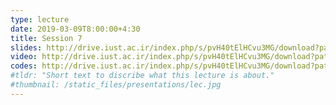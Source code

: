 ```yaml
---
type: lecture
date: 2019-03-09T8:00:00+4:30
title: Session 7
slides: http://drive.iust.ac.ir/index.php/s/pvH40tElHCvu3MG/download?path=%2FSlides&files=AP_Session7.pdf
video: http://drive.iust.ac.ir/index.php/s/pvH40tElHCvu3MG/download?path=%2FClassVideos&files=S7.mp4
codes: http://drive.iust.ac.ir/index.php/s/pvH40tElHCvu3MG/download?path=%2FCode&files=S7.zip
#tldr: "Short text to discribe what this lecture is about."
#thumbnail: /static_files/presentations/lec.jpg
---
```

